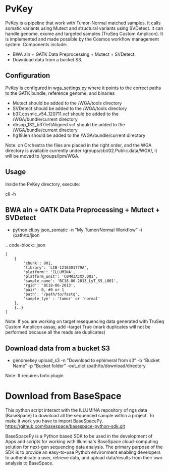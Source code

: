 PvKey
=====
PvKey is a pipeline that work with Tumor-Normal matched samples. It calls somatic variants using Mutect and structural variants using SVDetect.
It can handle genome, exome and targeted samples (TruSeq Custom Amplicon). It is implemented and made possible by the Cosmos workflow management system.
Components include:
* BWA aln + GATK Data Preprocessing + Mutect + SVDetect.
* Download data from a bucket S3.


Configuration
-------------
PvKey is configured in wga_settings.py where it points to the correct paths to the GATK bundle, reference genome, and binaries 
* Mutect should be added to the /WGA/tools directory 
* SVDetect should be added to the /WGA/tools directory
* b37_cosmic_v54_120711.vcf should be added to the /WGA/bundle/current directory 
* dbsnp_132_b37.leftAligned.vcf should be added to the /WGA/bundle/current directory 
* hg19.len should be added to the /WGA/bundle/current directory

Note: on Orchestra the files are placed in the right order, and the WGA directory is available currently under /groups/cbi/02.Public.data/WGA/, it will be moved to /groups/lpm/WGA.

Usage
-----
Inside the PvKey directory, execute:

cli -h

BWA aln + GATK Data Preprocessing + Mutect + SVDetect
------------------------------------------
* python cli.py json_somatic -n "My Tumor/Normal Workflow” -i /path/to/json

.. code-block:: json
    
    [
        {
            'chunk': 001,
            'library': 'LIB-1216301779A',
            'platform': 'ILLUMINA',
            'platform_unit': 'C0MR3ACXX.001', 
            'sample_name': 'BC18-06-2013_LyT_S5_L001',
            'rgid': 'BC18-06-2013',
            'pair': 0, #0 or 1
            'path': '/path/to/fastq',
            'sample_tye' : 'tumor' or 'normal'
        },
        {..}
    ]
    
Note: If you are working on target resequencing data generated with TruSeq Custom Amplicon assay, add -target True (mark duplicates will not be performed because all the reads are duplicates)

Download data from a bucket S3
------------------------------
* genomekey upload_s3 -n "Download to ephimeral from s3” -b “Bucket Name” -p “Bucket folder” -out_dict  /path/to/download/directory

Note: It requires boto plugin


Download from BaseSpace
=======================
This python script interact with the ILLUMINA repository of ngs data (BaseSpace) to download all the sequenced sample within a project. To make it work you have to import BaseSpacePy.
https://github.com/basespace/basespace-python-sdk.git

BaseSpacePy is a Python based SDK to be used in the development of Apps and scripts for working with Illumina's BaseSpace cloud-computing solution for next-gen sequencing data analysis. 
The primary purpose of the SDK is to provide an easy-to-use Python environment enabling developers to authenticate a user, retrieve data, and upload data/results from their own analysis to BaseSpace.

